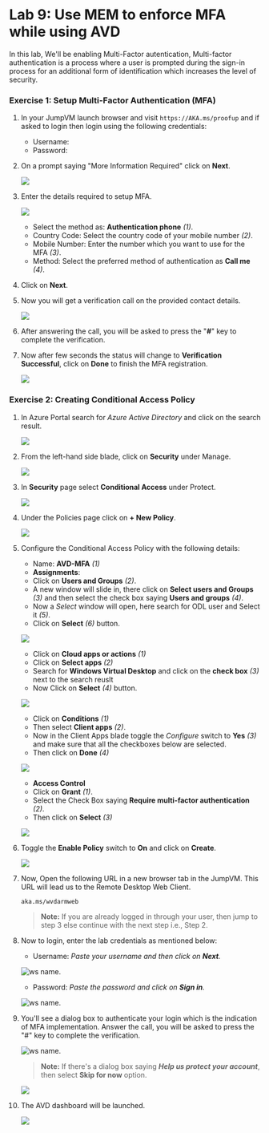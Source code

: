 # Lab 9: Use MEM to enforce MFA while using AVD

In this lab, We'll be enabling Multi-Factor autentication, Multi-factor authentication is a process where a user is prompted during the sign-in process for an additional form of identification which increases the level of security.

### Exercise 1: Setup Multi-Factor Authentication (MFA)

1. In your JumpVM launch browser and visit `https://AKA.ms/proofup` and if asked to login then login using the following credentials:

   - Username: **<inject key="AzureAdUserEmail" />**
   - Password: **<inject key="AzureAdUserPassword" />**
  
2. On a prompt saying "More Information Required" click on **Next**.

   ![](media/avdv210.png)
  
3. Enter the details required to setup MFA.

   ![](media/avdv211.png)

   - Select the method as: **Authentication phone** *(1)*.
   - Country Code: Select the country code of your mobile number *(2)*.
   - Mobile Number: Enter the number which you want to use for the MFA *(3)*.
   - Method: Select the preferred method of authentication as **Call me** *(4)*.

4. Click on **Next**.

5. Now you will get a verification call on the provided contact details.

   ![](media/avdv212.png)
  
6. After answering the call, you will be asked to press the "**#**" key to complete the verification.

7. Now after few seconds the status will change to **Verification Successful**, click on **Done** to finish the MFA registration.

   ![](media/avdv213.png)
  
### Exercise 2: Creating Conditional Access Policy

1. In Azure Portal search for *Azure Active Directory* and click on the search result.

   ![](media/avdv21.png)
  
2. From the left-hand side blade, click on **Security** under Manage.

   ![](media/2avd118.png)
  
3. In **Security** page select **Conditional Access** under Protect.

   ![](media/avdv23.png)
  
4. Under the Policies page click on **+ New Policy**.

   ![](media/avdv24.png)

5. Configure the Conditional Access Policy with the following details:

   - Name: **AVD-MFA** *(1)*
   - **Assignments**:
   - Click on **Users and Groups** *(2)*.
   - A new window will slide in, there click on **Select users and Groups** *(3)* and then select the check box saying **Users and groups** *(4)*.
   - Now a *Select* window will open, here search for ODL user and Select it *(5)*.
   - Click on **Select** *(6)* button.
   
   ![](media/avdv25.png)
   
   - Click on **Cloud apps or actions** *(1)*
   - Click on **Select apps** *(2)*
   - Search for **Windows Virtual Desktop** and click on the **check box** *(3)* next to the search reuslt
   - Now Click on **Select** *(4)* button.

   ![](media/cloudapps-v2.png)
  
   - Click on **Conditions** *(1)*
   - Then select **Client apps** *(2)*.
   - Now in the Client Apps blade toggle the *Configure* switch to **Yes** *(3)* and make sure that all the checkboxes below are selected.
   - Then click on **Done** *(4)*

   ![](media/avdv27.png)
  
   - **Access Control**
   - Click on **Grant** *(1)*.
   - Select the Check Box saying **Require multi-factor authentication** *(2)*.
   - Then click on **Select** *(3)*

   ![](media/avdv28.png)
   
6. Toggle the **Enable Policy** switch to **On** and click on **Create**.

   ![](media/avdv29.png)
  
7. Now, Open the following URL in a new browser tab in the JumpVM. This URL will lead us to the Remote Desktop Web Client.

   ``` 
   aka.ms/wvdarmweb 
   ``` 

   >**Note:** If you are already logged in through your user, then jump to step 3 else continue with the next step i.e., Step 2.

8. Now to login, enter the lab credentials as mentioned below:

   - Username: *Paste your username* **<inject key="AzureAdUserEmail" />** *and then click on **Next**.*
   
   ![ws name.](media/95.png)

   - Password: *Paste the password* **<inject key="AzureAdUserPassword" />** *and click on **Sign in**.*

   ![ws name.](media/96.png)
   
9. You'll see a dialog box to authenticate your login which is the indication of MFA implementation. Answer the call, you will be asked to press the "#" key to complete the verification.

   ![ws name.](media/2avd54.png)

   >**Note:** If there's a dialog box saying ***Help us protect your account***, then select **Skip for now** option.

   ![](media/login.png)
   
10. The AVD dashboard will be launched. 

    ![](media/EB-AVD-WS.png)
